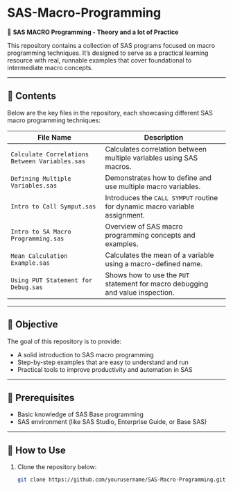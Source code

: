 # SAS-Macro-Programming

📌 **SAS MACRO Programming - Theory and a lot of Practice**

This repository contains a collection of SAS programs focused on macro programming techniques. It’s designed to serve as a practical learning resource with real, runnable examples that cover foundational to intermediate macro concepts.

---

## 📂 Contents

Below are the key files in the repository, each showcasing different SAS macro programming techniques:

| File Name                              | Description |
|----------------------------------------|-------------|
| `Calculate Correlations Between Variables.sas` | Calculates correlation between multiple variables using SAS macros. |
| `Defining Multiple Variables.sas`         | Demonstrates how to define and use multiple macro variables. |
| `Intro to Call Symput.sas`                | Introduces the `CALL SYMPUT` routine for dynamic macro variable assignment. |
| `Intro to SA Macro Programming.sas`       | Overview of SAS macro programming concepts and examples. |
| `Mean Calculation Example.sas`            | Calculates the mean of a variable using a macro-defined name. |
| `Using PUT Statement for Debug.sas`       | Shows how to use the `PUT` statement for macro debugging and value inspection. |

---

## 🎯 Objective

The goal of this repository is to provide:
- A solid introduction to SAS macro programming
- Step-by-step examples that are easy to understand and run
- Practical tools to improve productivity and automation in SAS

---

## 📘 Prerequisites

- Basic knowledge of SAS Base programming
- SAS environment (like SAS Studio, Enterprise Guide, or Base SAS)

---

## 🚀 How to Use

1. Clone the repository below:
   ```bash
   git clone https://github.com/yourusername/SAS-Macro-Programming.git
